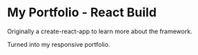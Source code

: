 # My Portfolio - React Build

Originally a create-react-app to learn more about the framework.

Turned into my responsive portfolio.
